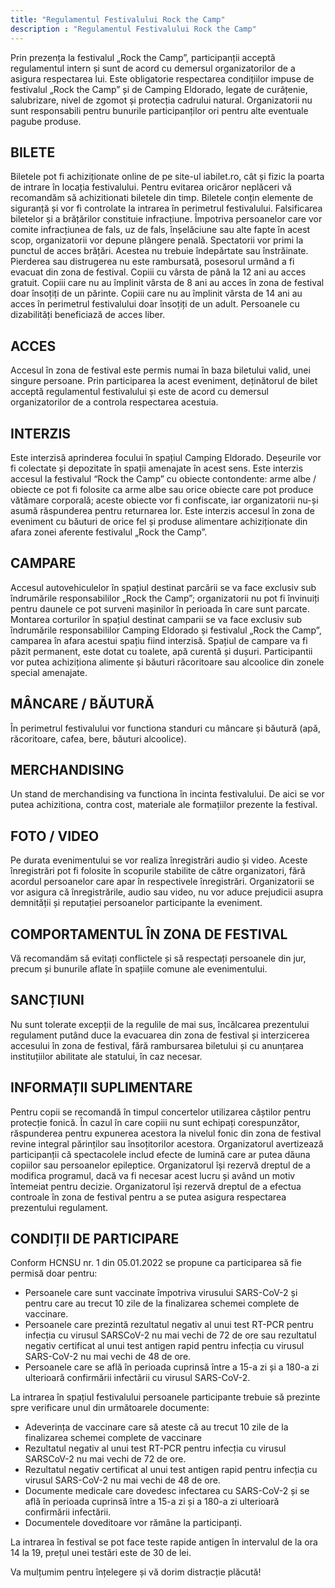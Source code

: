 ```yaml
---
title: "Regulamentul Festivalului Rock the Camp"
description : "Regulamentul Festivalului Rock the Camp"
---
```


Prin prezența la festivalul „Rock the Camp”, participanții acceptă regulamentul intern și sunt de acord cu demersul organizatorilor de a asigura respectarea lui. Este obligatorie respectarea condițiilor impuse de festivalul „Rock the Camp” și de Camping Eldorado, legate de curățenie, salubrizare, nivel de zgomot și protecția cadrului natural. Organizatorii nu sunt responsabili pentru bunurile participanților ori pentru alte eventuale pagube produse.

BILETE
------

Biletele pot fi achiziționate online de pe site-ul iabilet.ro, cât și fizic la poarta de intrare în locația festivalului. Pentru evitarea oricăror neplăceri vă recomandăm să achizitionati biletele din timp. Biletele conțin elemente de siguranță și vor fi controlate la intrarea în perimetrul festivalului. Falsificarea biletelor și a brățărilor constituie infracțiune. Împotriva persoanelor care vor comite infracțiunea de fals, uz de fals, înșelăciune sau alte fapte în acest scop, organizatorii vor depune plângere penală. Spectatorii vor primi la punctul de acces brățări. Acestea nu trebuie îndepărtate sau înstrăinate. Pierderea sau distrugerea nu este rambursată, posesorul urmând a fi evacuat din zona de festival. Copiii cu vârsta de până la 12 ani au acces gratuit. Copiii care nu au împlinit vârsta de 8 ani au acces în zona de festival doar însoțiți de un părinte. Copiii care nu au împlinit vârsta de 14 ani au acces în perimetrul festivalului doar însoțiți de un adult. Persoanele cu dizabilități beneficiază de acces liber.

ACCES
-----

Accesul în zona de festival este permis numai în baza biletului valid, unei singure persoane. Prin participarea la acest eveniment, deținătorul de bilet acceptă regulamentul festivalului și este de acord cu demersul organizatorilor de a controla respectarea acestuia.

INTERZIS
--------

Este interzisă aprinderea focului în spațiul Camping Eldorado. Deșeurile vor fi colectate și depozitate în spații amenajate în acest sens. Este interzis accesul la festivalul “Rock the Camp” cu obiecte contondente: arme albe / obiecte ce pot fi folosite ca arme albe sau orice obiecte care pot produce vătămare corporală; aceste obiecte vor fi confiscate, iar organizatorii nu-și asumă răspunderea pentru returnarea lor. Este interzis accesul în zona de eveniment cu băuturi de orice fel și produse alimentare achiziționate din afara zonei aferente festivalul „Rock the Camp”.

CAMPARE
-------

Accesul autovehiculelor în spațiul destinat parcării se va face exclusiv sub îndrumările responsabililor „Rock the Camp”; organizatorii nu pot fi învinuiți pentru daunele ce pot surveni mașinilor în perioada în care sunt parcate.
Montarea corturilor în spațiul destinat camparii se va face exclusiv sub îndrumările responsabililor Camping Eldorado și festivalul „Rock the Camp”, camparea în afara acestui spațiu fiind interzisă. Spațiul de campare va fi păzit permanent, este dotat cu toalete, apă curentă și dușuri. Participantii vor putea achiziționa alimente și băuturi răcoritoare sau alcoolice din zonele special amenajate.

MÂNCARE / BĂUTURĂ
-----------------

În perimetrul festivalului vor functiona standuri cu mâncare și băutură (apă, răcoritoare, cafea, bere, băuturi alcoolice).

MERCHANDISING
-------------

Un stand de merchandising va functiona în incinta festivalului. De aici se vor putea achizitiona, contra cost, materiale ale formațiilor prezente la festival.

FOTO / VIDEO
------------

Pe durata evenimentului se vor realiza înregistrări audio și video. Aceste înregistrări pot fi folosite în scopurile stabilite de către organizatori, fără acordul persoanelor care apar în respectivele înregistrări. Organizatorii se vor asigura că înregistrările, audio sau video, nu vor aduce prejudicii asupra demnității și reputației persoanelor participante la eveniment.

COMPORTAMENTUL ÎN ZONA DE FESTIVAL
----------------------------------

Vă recomandăm să evitați conflictele și să respectați persoanele din jur, precum și bunurile aflate în spațiile comune ale evenimentului.

SANCȚIUNI
---------

Nu sunt tolerate excepții de la regulile de mai sus, încălcarea prezentului regulament putând duce la evacuarea din zona de festival și interzicerea accesului în zona de festival, fără rambursarea biletului și cu anunțarea instituțiilor abilitate ale statului, în caz necesar.

INFORMAȚII SUPLIMENTARE
-----------------------

Pentru copii se recomandă în timpul concertelor utilizarea căștilor pentru protecție fonică. În cazul în care copiii nu sunt echipați corespunzător, răspunderea pentru expunerea acestora la nivelul fonic din zona de festival revine integral părinților sau însoțitorilor acestora. Organizatorul avertizează participanții că spectacolele includ efecte de lumină care ar putea dăuna copiilor sau persoanelor epileptice. Organizatorul își rezervă dreptul de a modifica programul, dacă va fi necesar acest lucru și având un motiv întemeiat pentru decizie. Organizatorul își rezervă dreptul de a efectua controale în zona de festival pentru a se putea asigura respectarea prezentului regulament.

CONDIȚII DE PARTICIPARE
-----------------------

Conform HCNSU nr. 1 din 05.01.2022 se propune ca participarea să fie permisă doar pentru:
- Persoanele care sunt vaccinate împotriva virusului SARS-CoV-2 și pentru care au trecut 10 zile de la finalizarea schemei complete de vaccinare.
- Persoanele care prezintă rezultatul negativ al unui test RT-PCR pentru infecția cu virusul SARSCoV-2 nu mai vechi de 72 de ore sau rezultatul negativ certificat al unui test antigen rapid pentru infecția cu virusul SARS-CoV-2 nu mai vechi de 48 de ore.
- Persoanele care se află în perioada cuprinsă între a 15-a zi și a 180-a zi ulterioară confirmării infectării cu virusul SARS-CoV-2.

La intrarea în spațiul festivalului persoanele participante trebuie să prezinte spre verificare unul din următoarele documente:
- Adeverința de vaccinare care să ateste că au trecut 10 zile de la finalizarea schemei complete de vaccinare
- Rezultatul negativ al unui test RT-PCR pentru infecția cu virusul SARSCoV-2 nu mai vechi de 72 de ore. 
- Rezultatul negativ certificat al unui test antigen rapid pentru infecția cu virusul SARS-CoV-2 nu mai vechi de 48 de ore.
- Documente medicale care dovedesc infectarea cu SARS-CoV-2 și se află în perioada cuprinsă între a 15-a zi și a 180-a zi ulterioară confirmării infectării.
- Documentele doveditoare vor rămâne la participanți.

La intrarea în festival se pot face teste rapide antigen în intervalul de la ora 14 la 19, prețul unei testări este de 30 de lei.

Va mulțumim pentru înțelegere și vă dorim distracție plăcută!

